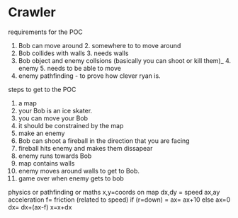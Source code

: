 # Crawler
requirements for the POC
1. Bob can move around
   2. somewhere to to move around
2. Bob collides with walls
   3. needs walls
3. Bob object and enemy collsions (basically you can shoot or kill them)_
   4. enemy
   5. needs to be able to move
4. enemy pathfinding - to prove how clever ryan is.


steps to get to the POC
1. a map
2. your Bob is an ice skater.
3. you can move your Bob
4. it should be constrained by the map
5. make an enemy 
6. Bob can shoot a fireball in the direction that you are facing
7. fireball hits enemy and makes them dissapear
8. enemy runs towards Bob
9. map contains walls
10. enemy moves around walls to get to Bob.
11. game over when enemy gets to bob 

physics or pathfinding or maths
x,y=coords on map
dx,dy = speed
ax,ay acceleration
f= friction (related to speed)
if (r=down) = ax= ax+10
else ax=0
dx= dx+(ax-f)
x=x+dx